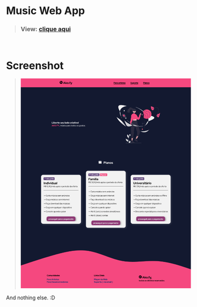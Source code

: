 # Music Web App

> ### **View: [clique aqui](https://henrilima.github.io/nash.music-player/)**

<br/>

# Screenshot

> ![image](./assets/screen.png)

And nothing else. :D
